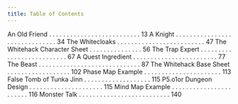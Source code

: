 ```yaml
---
title: Table of Contents
---
```


An Old Friend . . . . . . . . . . . . . . . . . . . . . . . . . . 13
A Knight . . . . . . . . . . . . . . . . . . . . . . . . . . . . . . 34
The Whitecloaks . . . . . . . . . . . . . . . . . . . . . . . . . 47
The Whitehack Character Sheet . . . . . . . . . . . . . . . 56
The Trap Expert . . . . . . . . . . . . . . . . . . . . . . . . . . 67
A Quest Ingredient . . . . . . . . . . . . . . . . . . . . . . . . 77
The Beast . . . . . . . . . . . . . . . . . . . . . . . . . . . . . 87
The Whitehack Base Sheet . . . . . . . . . . . . . . . . . . 102
Phase Map Example . . . . . . . . . . . . . . . . . . . . . . 113
False Tomb of Tunka Jinn . . . . . . . . . . . . . . . . . . . 115
P5.o1or Dungeon Design . . . . . . . . . . . . . . . . . . . . . 115
Mind Map Example . . . . . . . . . . . . . . . . . . . . . . . 116
Monster Talk . . . . . . . . . . . . . . . . . . . . . . . . . . 140
